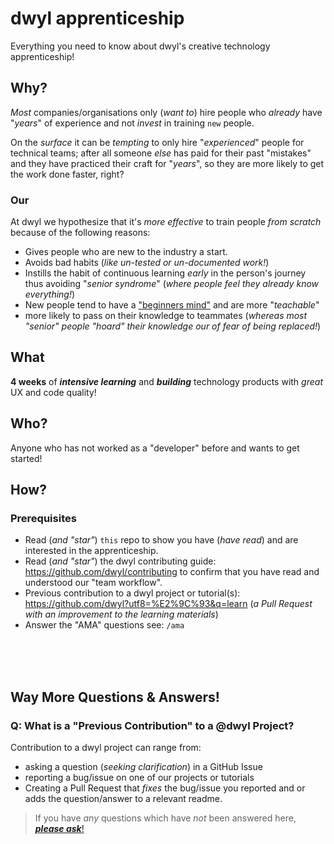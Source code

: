 # dwyl apprenticeship

Everything you need to know about
dwyl's creative technology apprenticeship!

## Why?

_Most_ companies/organisations only (_want to_) hire
people who _already_ have "_years_" of experience
and not _invest_ in training `new` people.

On the _surface_ it can be _tempting_ to only
hire "_experienced_" people for technical teams;
after all someone _else_ has paid for their past "mistakes"
and they have practiced their craft for "_years_",
so they are more likely to get the work done faster, right?


### Our

At dwyl we hypothesize that it's _more effective_
to train people _from scratch_
because of the following reasons:
+ Gives people who are new to the industry a start.
+ Avoids bad habits (_like un-tested or un-documented work!_)
+ Instills the habit of continuous learning _early_
in the person's journey thus avoiding "_senior syndrome_"
(_where people feel they already know everything!_)
+ New people tend to have a ["beginners mind"](https://en.wikipedia.org/wiki/Shoshin)
and are more "_teachable_"
+ more likely to pass on their knowledge to teammates (_whereas most "senior" people "hoard" their knowledge our of fear of being replaced!_)

<!--
> NOTE: help very much wanted re-wording these bullet points!
-->

## What

**4 weeks** of ***intensive learning*** and ***building*** technology products
with _great_ UX and code quality!

## Who?

Anyone who has not worked as a "developer" before and wants to get started!

## How?

### Prerequisites

+ Read (_and "star"_) `this` repo to show you have (_have read_)
and are interested in the apprenticeship.
+  Read (_and "star"_) the dwyl contributing guide:
https://github.com/dwyl/contributing
to confirm that you have read and understood our "team workflow".
+ Previous contribution to a dwyl project
or tutorial(s): https://github.com/dwyl?utf8=%E2%9C%93&q=learn
(_a Pull Request with an improvement to the learning materials_)
+ Answer the "AMA" questions see: `/ama`

<br /><br /><br />

## Way More Questions & Answers!

### Q: What is a "Previous Contribution" to a @dwyl Project?

Contribution to a dwyl project can range from:
+ asking a question (_seeking clarification_) in a GitHub Issue
+ reporting a bug/issue on one of our projects or tutorials
+ Creating a Pull Request that _fixes_ the bug/issue you reported
and or adds the question/answer to a relevant readme.

> If you have _any_ questions which have _not_
been answered here, [***please ask***!](https://github.com/dwyl/apprenticeship/issues)
